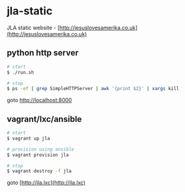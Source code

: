 # jla-static

JLA static website -
[http://jesuslovesamerika.co.uk](http://jesuslovesamerika.co.uk)

## python http server

```sh
# start
$ ./run.sh

# stop
$ ps -ef | grep SimpleHTTPServer | awk '{print $2}' | xargs kill
```

goto [http://localhost:8000](http://localhost:8000)

## vagrant/lxc/ansible

```sh
# start
$ vagrant up jla

# provision using ansible
$ vagrant provision jla

# stop
$ vagrant destroy -f jla
```

goto [http://jla.lxc](http://jla.lxc)
